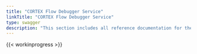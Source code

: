 ```yaml
---
title: "CORTEX Flow Debugger Service"
linkTitle: "CORTEX Flow Debugger Service"
type: swagger
description: "This section includes all reference documentation for the APIs exposed by the CORTEX Flow Debugger Service."
---
```


{{< workinprogress >}}
